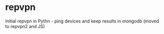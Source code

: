 # repvpn

Initial repvpn in Pythn - ping devices and keep results in mongodb (moved to repvpn2 and JS)
